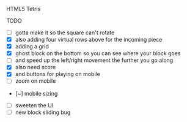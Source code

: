 HTML5 Tetris

TODO
- [ ] gotta make it so the square can't rotate
- [x] also adding four virtual rows above for the incoming piece
- [x] adding a grid
- [x] ghost block on the bottom so you can see where your block goes
- [ ] and speed up the left/right movement the further you go along
- [x] also need score
- [x] and buttons for playing on mobile
- [ ] zoom on mobile
- [~] mobile sizing
- [ ] sweeten the UI
- [ ] new block sliding bug